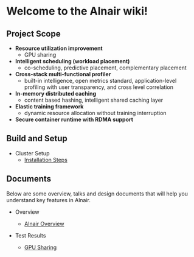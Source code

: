 # **Welcome to the Alnair wiki!**

## Project Scope 
* **Resource utilization improvement**
  * GPU sharing 
* **Intelligent scheduling (workload placement)**
  * co-scheduling, predictive placement, complementary placement
* **Cross-stack multi-functional profiler**
  * built-in intelligence, open metrics standard, application-level profiling with user transparency, and cross level correlation
* **In-memory distributed caching**
  * content based hashing, intelligent shared caching layer
* **Elastic training framework**
  * dynamic resource allocation without training interruption
* **Secure container runtime with RDMA support** 


## Build and Setup
* Cluster Setup
  * [Installation Steps](https://github.com/CentaurusInfra/alnair/wiki/Alnair-Installation-Guide)

## Documents
Below are some overview, talks and design documents that will help you understand key features in Alnair.
* Overview
  * [Alnair Overview](https://docs.google.com/presentation/d/1vnrPUmDfbns3BvHvcJzFO87M6KfU3QKY/)


* Test Results
  * [GPU Sharing](https://docs.google.com/spreadsheets/d/1nQj-ECUMvrosQCZunbkY_Mpw4-luijKi6l9xtMEDHFw/edit?usp=sharing)